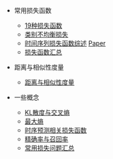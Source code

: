 
- 常用损失函数
    - [19种损失函数](https://mp.weixin.qq.com/s/1h4T5yzQqaiHosWWklCY2A)
    - [类别不均衡损失](https://mp.weixin.qq.com/s/lYmgf1RoX8N4rbP_f-Ftsw)
    - [时间序列损失函数综述](https://mp.weixin.qq.com/s/uqvJZ77gt8Laq6p0IAaaLA) [Paper](https://arxiv.org/abs/2211.02989)
    - [损失函数汇总](https://mp.weixin.qq.com/s/A5ZTGQnkd2uz4sTMqFwsrw)

- 距离与相似性度量
    - [距离与相似性度量](https://mp.weixin.qq.com/s/T3LSNYjAdlQR2cKhMjHLRA)

- 一些概念
    - [KL散度与交叉熵](https://mp.weixin.qq.com/s/-l1LhWZhfuN5JQjOAG_rew)
    - [最大熵](https://mp.weixin.qq.com/s/Z37XHuQ-WARw-omKZt9U9Q)
    - [时序预测相关损失函数](https://mp.weixin.qq.com/s/6Vy19Jh_vKrFyr0_-5XlfA)
    - [精确率与召回率](https://mp.weixin.qq.com/s/1sr49jNbOCwc8OYvdmpljA)
    - [常用损失问题汇总](https://mp.weixin.qq.com/s/Z-PD3saq3eHL4nJiVjGaRg)
